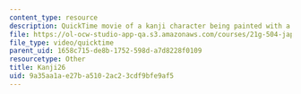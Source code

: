 ```yaml
---
content_type: resource
description: QuickTime movie of a kanji character being painted with a brush.
file: https://ol-ocw-studio-app-qa.s3.amazonaws.com/courses/21g-504-japanese-iv-spring-2009/9a35aa1ae27ba5102ac23cdf9bfe9af5_Kanji26.mov
file_type: video/quicktime
parent_uid: 1658c715-de8b-1752-598d-a7d8228f0109
resourcetype: Other
title: Kanji26
uid: 9a35aa1a-e27b-a510-2ac2-3cdf9bfe9af5
---
```

